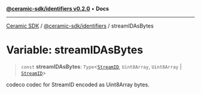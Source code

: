 [**@ceramic-sdk/identifiers v0.2.0**](../README.md) • **Docs**

***

[Ceramic SDK](../../../README.md) / [@ceramic-sdk/identifiers](../README.md) / streamIDAsBytes

# Variable: streamIDAsBytes

> `const` **streamIDAsBytes**: `Type`\<[`StreamID`](../classes/StreamID.md), `Uint8Array`, `Uint8Array` \| [`StreamID`](../classes/StreamID.md)\>

codeco codec for StreamID encoded as Uint8Array bytes.
